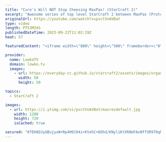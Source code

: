 ```yaml
---
title: "Cure's Will NOT Stop Cheesing MaxPax! (StarCraft 2)"
excerpt: "Awesome series of top level StarCraft 2 between MaxPax (Protoss) and Cure (Terran). Game is from the StarCraft 2 Tournament the Master's Coliseum 2023 $40,000, by World Team League (WTL). This is a best-of-5 series of SC2. Support my work: https://patreon.com/lowkotv Lowko Merch: https://lowko.shop"
originalUrl: https://youtube.com/watch?v=psctVnAVBaY
type: video
length: PT53M34S
publishedDateTime: 2023-09-22T11:02:19Z
heat: 57

featuredContent: "<iframe width=\"800\" height=\"500\" frameborder=\"0\" src=\"https://www.youtube.com/embed/psctVnAVBaY\" allow=\"accelerometer; autoplay; encrypted-media; gyroscope; picture-in-picture\" allowfullscreen></iframe>"

provider:
  name: LowkoTV
  domain: lowko.tv
  images:
    - url: https://everyday-cc.github.io/starcraft2/assets/images/organizations/lowko.tv-50x50.jpg
      width: 50
      height: 50

topics:
  - StarCraft 2

images:
  - url: https://i.ytimg.com/vi/psctVnAVBaY/maxresdefault.jpg
    width: 1280
    height: 720
    isCached: true

secured: "KfEHADJyGBujyxW+Rp4H9194i+KtehC+6Ohd/KNyliKtXR0mFAvNffSR978qhfHHu3CFBBIogOzARkff7SfQhm5gPmRsATCYfdZyTTj/DlGfF6b+8ChavlzT23/hNUctxDqfcxYdIkQAm8fEcFvoek4fmcgeFgaK/NPRXOAZjBqERNNvlWQ7JFtsl2QXMsP3PHsFHEFsaGcOmO24JwWhPdJcSGiaeKhBhfQq1O9bh9jym6/d7u0Asas8gHMf53iJRm4BtuM3e9iyQquX25tVziLsw0AhqduNfUsxh6pii9o592v/qRHVkysLgMY1hliDgWQx44RWCFqySCh6ikQOL9L+dFzqlgKP1vMQqMvkTzsgTiBBYPh+TQaA1ilhD66zLHonOwf0lrC0S7e3EOoqOsgVEh1naLLhNCx/XrEXp9U=;dRBVHmo6hfYfE+RuWjzZ7g=="
---
```


